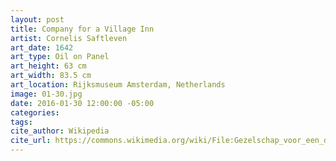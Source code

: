 ```yaml
---
layout: post
title: Company for a Village Inn
artist: Cornelis Saftleven
art_date: 1642
art_type: Oil on Panel
art_height: 63 cm
art_width: 83.5 cm
art_location: Rijksmuseum Amsterdam, Netherlands
image: 01-30.jpg
date: 2016-01-30 12:00:00 -05:00
categories:
tags:
cite_author: Wikipedia
cite_url: https://commons.wikimedia.org/wiki/File:Gezelschap_voor_een_dorpsherberg_Rijksmuseum_SK-A-715.jpeg
---
```

